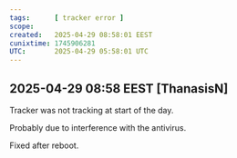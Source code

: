 ```yaml
---
tags:      [ tracker error ]
scope:     
created:   2025-04-29 08:58:01 EEST
cunixtime: 1745906281
UTC:       2025-04-29 05:58:01 UTC
---
```


## 2025-04-29 08:58 EEST [ThanasisN]

Tracker was not tracking at start of the day.

Probably due to interference with the antivirus.

Fixed after reboot.



